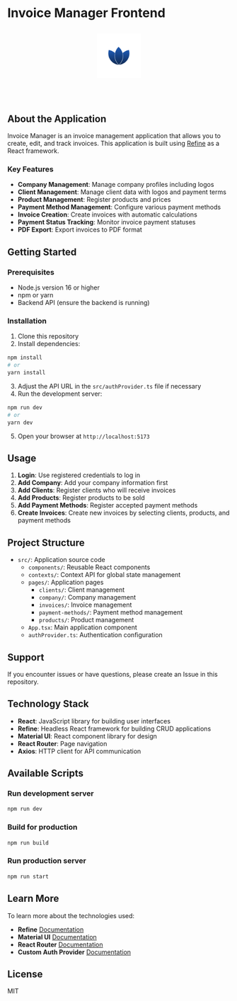 # Invoice Manager Frontend

<div align="center" style="margin: 30px;">
    <img alt="invoice manager logo" src="/public/logo.png" height="100">
</div>
<br/>

## About the Application

Invoice Manager is an invoice management application that allows you to create, edit, and track invoices. This application is built using [Refine](https://github.com/refinedev/refine) as a React framework.

### Key Features

- **Company Management**: Manage company profiles including logos
- **Client Management**: Manage client data with logos and payment terms
- **Product Management**: Register products and prices
- **Payment Method Management**: Configure various payment methods
- **Invoice Creation**: Create invoices with automatic calculations
- **Payment Status Tracking**: Monitor invoice payment statuses
- **PDF Export**: Export invoices to PDF format

## Getting Started

### Prerequisites

- Node.js version 16 or higher
- npm or yarn
- Backend API (ensure the backend is running)

### Installation

1. Clone this repository
2. Install dependencies:

```bash
npm install
# or
yarn install
```

3. Adjust the API URL in the `src/authProvider.ts` file if necessary
4. Run the development server:

```bash
npm run dev
# or
yarn dev
```

5. Open your browser at `http://localhost:5173`

## Usage

1. **Login**: Use registered credentials to log in
2. **Add Company**: Add your company information first
3. **Add Clients**: Register clients who will receive invoices
4. **Add Products**: Register products to be sold
5. **Add Payment Methods**: Register accepted payment methods
6. **Create Invoices**: Create new invoices by selecting clients, products, and payment methods

## Project Structure

- `src/`: Application source code
  - `components/`: Reusable React components
  - `contexts/`: Context API for global state management
  - `pages/`: Application pages
    - `clients/`: Client management
    - `company/`: Company management
    - `invoices/`: Invoice management
    - `payment-methods/`: Payment method management
    - `products/`: Product management
  - `App.tsx`: Main application component
  - `authProvider.ts`: Authentication configuration

## Support

If you encounter issues or have questions, please create an Issue in this repository.

## Technology Stack

- **React**: JavaScript library for building user interfaces
- **Refine**: Headless React framework for building CRUD applications
- **Material UI**: React component library for design
- **React Router**: Page navigation
- **Axios**: HTTP client for API communication

## Available Scripts

### Run development server

```bash
npm run dev
```

### Build for production

```bash
npm run build
```

### Run production server

```bash
npm run start
```

## Learn More

To learn more about the technologies used:

- **Refine** [Documentation](https://refine.dev/docs)
- **Material UI** [Documentation](https://refine.dev/docs/ui-frameworks/mui/tutorial/)
- **React Router** [Documentation](https://refine.dev/docs/core/providers/router-provider/)
- **Custom Auth Provider** [Documentation](https://refine.dev/docs/core/providers/auth-provider/)

## License

MIT
